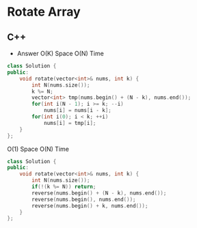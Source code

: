 Rotate Array
==========

## C++

  - Answer
  O(K) Space O(N) Time
  ```cpp
  class Solution {
  public:
      void rotate(vector<int>& nums, int k) {
          int N(nums.size());
          k %= N;
          vector<int> tmp(nums.begin() + (N - k), nums.end());
          for(int i(N - 1); i >= k; --i) 
              nums[i] = nums[i - k];
          for(int i(0); i < k; ++i)
              nums[i] = tmp[i];
      }
  };
  ```
  O(1) Space O(N) Time
  ```cpp
  class Solution {
  public:
      void rotate(vector<int>& nums, int k) {
          int N(nums.size());
          if(!(k %= N)) return;
          reverse(nums.begin() + (N - k), nums.end());
          reverse(nums.begin(), nums.end());
          reverse(nums.begin() + k, nums.end());
      }
  };
  ```